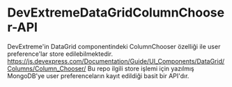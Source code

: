 # DevExtremeDataGridColumnChooser-API

DevExtreme'in DataGrid componentindeki ColumnChooser özelliği ile user preference'lar store edilebilmektedir.
https://js.devexpress.com/Documentation/Guide/UI_Components/DataGrid/Columns/Column_Chooser/
Bu repo ilgili store işlemi için yazılmış MongoDB'ye user preferenceların kayıt edildiği basit bir API'dır. 
